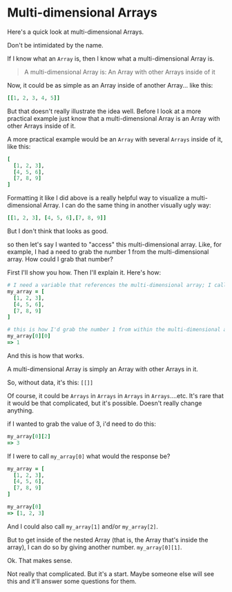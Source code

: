 # Multi-dimensional Arrays

Here's a quick look at multi-dimensional Arrays. 

Don't be intimidated by the name.

If I know what an `Array` is, then I know what a multi-dimensional Array is. 

> A multi-dimensional Array is: An Array with other Arrays inside of it

Now, it could be as simple as an Array inside of another Array... like this: 

```ruby
[[1, 2, 3, 4, 5]]
```

But that doesn't really illustrate the idea well. Before I look at a more practical example just know that a multi-dimensional Array is an Array with other Arrays inside of it. 

A more practical example would be an `Array` with several `Arrays` inside of it, like this: 

```ruby
[
  [1, 2, 3],
  [4, 5, 6],
  [7, 8, 9]
]
```

Formatting it like I did above is a really helpful way to visualize a multi-dimensional Array. I can do the same thing in another visually ugly way: 

```ruby
[[1, 2, 3], [4, 5, 6],[7, 8, 9]]
```

But I don't think that looks as good. 

so then let's say I wanted to "access" this multi-dimensional array. Like, for example, I had a need to grab the number 1 from the multi-dimensional array. How could I grab that number? 

First I'll show you how. Then I'll explain it. Here's how: 

```ruby
# I need a variable that references the multi-dimensional array; I called it my_array
my_array = [
  [1, 2, 3],
  [4, 5, 6],
  [7, 8, 9]
]

# this is how I'd grab the number 1 from within the multi-dimensional array
my_array[0][0]
=> 1
```

And this is how that works. 

A multi-dimensional Array is simply an Array with other Arrays in it. 

So, without data, it's this: 
`[[]]`

Of course, it could be `Arrays` in `Arrays` in `Arrays` in `Arrays`....etc. It's rare that it would be that complicated, but it's possible. Doesn't really change anything. 

if I wanted to grab the value of 3, i'd need to do this: 
```ruby
my_array[0][2]
=> 3
```

If I were to call `my_array[0]` what would the response be? 

```ruby
my_array = [
  [1, 2, 3],
  [4, 5, 6],
  [7, 8, 9]
]

my_array[0]
=> [1, 2, 3]
```

And I could also call `my_array[1]` and/or `my_array[2]`. 

But to get inside of the nested Array (that is, the Array that's inside the array), I can do so by giving another number. `my_array[0][1]`. 

Ok. That makes sense. 

Not really that complicated. But it's a start. Maybe someone else will see this and it'll answer some questions for them. 


